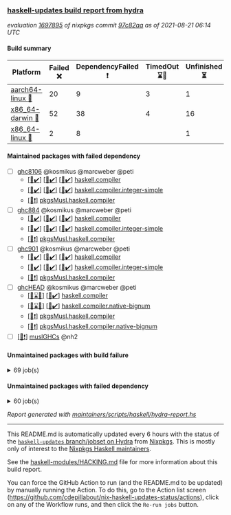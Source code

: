 ### [haskell-updates build report from hydra](https://hydra.nixos.org/jobset/nixpkgs/haskell-updates)
*evaluation [1697895](https://hydra.nixos.org/eval/1697895) of nixpkgs commit [97c82aa](https://github.com/NixOS/nixpkgs/commits/97c82aa1a496e46c60784243c9ee08c844e3bf6f) as of 2021-08-21 06:14 UTC*
#### Build summary

 | Platform | Failed :x: | DependencyFailed :heavy_exclamation_mark: | TimedOut :hourglass::no_entry_sign: | Unfinished :hourglass_flowing_sand: | Success :heavy_check_mark: | 
 | --- | --- | --- | --- | --- | --- | 
 | [aarch64-linux :iphone:](https://hydra.nixos.org/eval/1697895?filter=.aarch64-linux) | 20 | 9 | 3 | 1 | 6657 | 
 | [x86_64-darwin :apple:](https://hydra.nixos.org/eval/1697895?filter=.x86_64-darwin) | 52 | 38 | 4 | 16 | 6532 | 
 | [x86_64-linux :penguin:](https://hydra.nixos.org/eval/1697895?filter=.x86_64-linux) | 2 | 8 |  | 1 | 6728 | 
#### Maintained packages with failed dependency
- [ ] [ghc8106](https://hydra.nixos.org/eval/1697895?filter=ghc8106) @kosmikus @marcweber @peti
  - [[:iphone::heavy_check_mark:]](https://hydra.nixos.org/build/150142134) [[:apple::heavy_check_mark:]](https://hydra.nixos.org/build/150136607) [[:penguin::heavy_check_mark:]](https://hydra.nixos.org/build/150148504) [haskell.compiler](https://hydra.nixos.org/eval/1697895?filter=haskell.compiler.ghc8106)
  - [[:iphone::heavy_check_mark:]](https://hydra.nixos.org/build/150156172) [[:apple::heavy_check_mark:]](https://hydra.nixos.org/build/150139855) [[:penguin::heavy_check_mark:]](https://hydra.nixos.org/build/150137637) [haskell.compiler.integer-simple](https://hydra.nixos.org/eval/1697895?filter=haskell.compiler.integer-simple.ghc8106)
  -   [[:penguin::heavy_exclamation_mark:]](https://hydra.nixos.org/build/150281277) [pkgsMusl.haskell.compiler](https://hydra.nixos.org/eval/1697895?filter=pkgsMusl.haskell.compiler.ghc8106)
- [ ] [ghc884](https://hydra.nixos.org/eval/1697895?filter=ghc884) @kosmikus @marcweber @peti
  - [[:iphone::heavy_check_mark:]](https://hydra.nixos.org/build/150146371) [[:apple::heavy_check_mark:]](https://hydra.nixos.org/build/150136677) [[:penguin::heavy_check_mark:]](https://hydra.nixos.org/build/150149514) [haskell.compiler](https://hydra.nixos.org/eval/1697895?filter=haskell.compiler.ghc884)
  - [[:iphone::heavy_check_mark:]](https://hydra.nixos.org/build/150153012) [[:apple::heavy_check_mark:]](https://hydra.nixos.org/build/150139348) [[:penguin::heavy_check_mark:]](https://hydra.nixos.org/build/150141264) [haskell.compiler.integer-simple](https://hydra.nixos.org/eval/1697895?filter=haskell.compiler.integer-simple.ghc884)
  -   [[:penguin::heavy_exclamation_mark:]](https://hydra.nixos.org/build/150281297) [pkgsMusl.haskell.compiler](https://hydra.nixos.org/eval/1697895?filter=pkgsMusl.haskell.compiler.ghc884)
- [ ] [ghc901](https://hydra.nixos.org/eval/1697895?filter=ghc901) @kosmikus @marcweber @peti
  - [[:iphone::heavy_check_mark:]](https://hydra.nixos.org/build/150142798) [[:apple::heavy_check_mark:]](https://hydra.nixos.org/build/150143289) [[:penguin::heavy_check_mark:]](https://hydra.nixos.org/build/150147612) [haskell.compiler](https://hydra.nixos.org/eval/1697895?filter=haskell.compiler.ghc901)
  - [[:iphone::heavy_check_mark:]](https://hydra.nixos.org/build/150153840) [[:apple::heavy_check_mark:]](https://hydra.nixos.org/build/150145503) [[:penguin::heavy_check_mark:]](https://hydra.nixos.org/build/150152462) [haskell.compiler.integer-simple](https://hydra.nixos.org/eval/1697895?filter=haskell.compiler.integer-simple.ghc901)
  -   [[:penguin::heavy_exclamation_mark:]](https://hydra.nixos.org/build/150281299) [pkgsMusl.haskell.compiler](https://hydra.nixos.org/eval/1697895?filter=pkgsMusl.haskell.compiler.ghc901)
- [ ] [ghcHEAD](https://hydra.nixos.org/eval/1697895?filter=ghcHEAD) @kosmikus @marcweber @peti
  - [[:apple::hourglass::no_entry_sign:]](https://hydra.nixos.org/build/150145921) [[:penguin::heavy_check_mark:]](https://hydra.nixos.org/build/150150121) [haskell.compiler](https://hydra.nixos.org/eval/1697895?filter=haskell.compiler.ghcHEAD)
  - [[:apple::hourglass::no_entry_sign:]](https://hydra.nixos.org/build/150153086) [[:penguin::heavy_check_mark:]](https://hydra.nixos.org/build/150147913) [haskell.compiler.native-bignum](https://hydra.nixos.org/eval/1697895?filter=haskell.compiler.native-bignum.ghcHEAD)
  -  [[:penguin::heavy_exclamation_mark:]](https://hydra.nixos.org/build/150281317) [pkgsMusl.haskell.compiler](https://hydra.nixos.org/eval/1697895?filter=pkgsMusl.haskell.compiler.ghcHEAD)
  -  [[:penguin::heavy_exclamation_mark:]](https://hydra.nixos.org/build/150281318) [pkgsMusl.haskell.compiler.native-bignum](https://hydra.nixos.org/eval/1697895?filter=pkgsMusl.haskell.compiler.native-bignum.ghcHEAD)
- [ ] [[:penguin::heavy_exclamation_mark:]](https://hydra.nixos.org/build/150281278) [muslGHCs](https://hydra.nixos.org/eval/1697895?filter=muslGHCs) @nh2
#### Unmaintained packages with build failure
<details><summary>69 job(s) </summary>

- [ ] [[:iphone::heavy_check_mark:]](https://hydra.nixos.org/build/150136848) [[:apple::x:]](https://hydra.nixos.org/build/150147277) [[:penguin::heavy_check_mark:]](https://hydra.nixos.org/build/150152393) [haskellPackages.FractalArt](https://hydra.nixos.org/eval/1697895?filter=haskellPackages.FractalArt) 
- [ ] [[:iphone::x:]](https://hydra.nixos.org/build/150154601) [[:apple::heavy_check_mark:]](https://hydra.nixos.org/build/150146821) [[:penguin::heavy_check_mark:]](https://hydra.nixos.org/build/150137406) [haskellPackages.HsASA](https://hydra.nixos.org/eval/1697895?filter=haskellPackages.HsASA) 
- [ ] [[:iphone::x:]](https://hydra.nixos.org/build/150152116) [[:apple::heavy_check_mark:]](https://hydra.nixos.org/build/150144662) [[:penguin::heavy_check_mark:]](https://hydra.nixos.org/build/150143178) [haskellPackages.OrderedBits](https://hydra.nixos.org/eval/1697895?filter=haskellPackages.OrderedBits) 
- [ ] [[:iphone::x:]](https://hydra.nixos.org/build/150152505) [[:apple::heavy_check_mark:]](https://hydra.nixos.org/build/150139965) [[:penguin::heavy_check_mark:]](https://hydra.nixos.org/build/150150707) [haskellPackages.accelerate-llvm](https://hydra.nixos.org/eval/1697895?filter=haskellPackages.accelerate-llvm) 
- [ ] [[:iphone::x:]](https://hydra.nixos.org/build/150139515) [[:apple::heavy_check_mark:]](https://hydra.nixos.org/build/150150227) [[:penguin::heavy_check_mark:]](https://hydra.nixos.org/build/150137424) [haskellPackages.cdar-mBound](https://hydra.nixos.org/eval/1697895?filter=haskellPackages.cdar-mBound) 
- [ ] [[:iphone::heavy_check_mark:]](https://hydra.nixos.org/build/150142691) [[:apple::x:]](https://hydra.nixos.org/build/150140373) [[:penguin::heavy_check_mark:]](https://hydra.nixos.org/build/150155028) [haskellPackages.chiphunk](https://hydra.nixos.org/eval/1697895?filter=haskellPackages.chiphunk) 
- [ ] [[:iphone::heavy_check_mark:]](https://hydra.nixos.org/build/150143041) [[:apple::x:]](https://hydra.nixos.org/build/150145593) [[:penguin::heavy_check_mark:]](https://hydra.nixos.org/build/150155356) [haskellPackages.di-core](https://hydra.nixos.org/eval/1697895?filter=haskellPackages.di-core) 
- [ ] [[:iphone::heavy_check_mark:]](https://hydra.nixos.org/build/150144640) [[:apple::x:]](https://hydra.nixos.org/build/150151797) [[:penguin::heavy_check_mark:]](https://hydra.nixos.org/build/150142786) [haskellPackages.discount](https://hydra.nixos.org/eval/1697895?filter=haskellPackages.discount) 
- [ ] [[:iphone::heavy_check_mark:]](https://hydra.nixos.org/build/150139947) [[:apple::x:]](https://hydra.nixos.org/build/150140370) [[:penguin::heavy_check_mark:]](https://hydra.nixos.org/build/150139039) [haskellPackages.diskhash](https://hydra.nixos.org/eval/1697895?filter=haskellPackages.diskhash) 
- [ ] [[:iphone::x:]](https://hydra.nixos.org/build/150146312) [[:apple::x:]](https://hydra.nixos.org/build/150149462) [[:penguin::heavy_check_mark:]](https://hydra.nixos.org/build/150142175) [haskellPackages.easytensor](https://hydra.nixos.org/eval/1697895?filter=haskellPackages.easytensor) 
- [ ] [[:iphone::heavy_check_mark:]](https://hydra.nixos.org/build/150137045) [[:apple::x:]](https://hydra.nixos.org/build/150145451) [[:penguin::heavy_check_mark:]](https://hydra.nixos.org/build/150137536) [haskellPackages.epub-tools](https://hydra.nixos.org/eval/1697895?filter=haskellPackages.epub-tools) 
- [ ] [[:iphone::heavy_check_mark:]](https://hydra.nixos.org/build/150145709) [[:apple::x:]](https://hydra.nixos.org/build/150138057) [[:penguin::heavy_check_mark:]](https://hydra.nixos.org/build/150156212) [haskellPackages.exinst](https://hydra.nixos.org/eval/1697895?filter=haskellPackages.exinst) 
- [ ] [[:iphone::heavy_check_mark:]](https://hydra.nixos.org/build/150152574) [[:apple::x:]](https://hydra.nixos.org/build/150143148) [[:penguin::heavy_check_mark:]](https://hydra.nixos.org/build/150142646) [haskellPackages.float128](https://hydra.nixos.org/eval/1697895?filter=haskellPackages.float128) 
- [ ] [[:iphone::x:]](https://hydra.nixos.org/build/150141152) [[:apple::heavy_check_mark:]](https://hydra.nixos.org/build/150147899) [[:penguin::heavy_check_mark:]](https://hydra.nixos.org/build/150147340) [haskellPackages.freetype2](https://hydra.nixos.org/eval/1697895?filter=haskellPackages.freetype2) 
- [ ] [[:iphone::heavy_check_mark:]](https://hydra.nixos.org/build/150148236) [[:apple::x:]](https://hydra.nixos.org/build/150138261) [[:penguin::heavy_check_mark:]](https://hydra.nixos.org/build/150149010) [haskellPackages.gi-gdkx11](https://hydra.nixos.org/eval/1697895?filter=haskellPackages.gi-gdkx11) 
- [ ] [[:iphone::x:]](https://hydra.nixos.org/build/150144571) [[:penguin::heavy_check_mark:]](https://hydra.nixos.org/build/150148632) [haskellPackages.gnome-keyring](https://hydra.nixos.org/eval/1697895?filter=haskellPackages.gnome-keyring) 
- [ ] [[:iphone::heavy_check_mark:]](https://hydra.nixos.org/build/150146168) [[:apple::x:]](https://hydra.nixos.org/build/150148543) [[:penguin::heavy_check_mark:]](https://hydra.nixos.org/build/150146629) [haskellPackages.gtk-traymanager](https://hydra.nixos.org/eval/1697895?filter=haskellPackages.gtk-traymanager) 
- [ ] [[:iphone::heavy_check_mark:]](https://hydra.nixos.org/build/150143018) [[:apple::x:]](https://hydra.nixos.org/build/150152360) [[:penguin::heavy_check_mark:]](https://hydra.nixos.org/build/150152980) [haskellPackages.hamid](https://hydra.nixos.org/eval/1697895?filter=haskellPackages.hamid) 
- [ ] [[:iphone::x:]](https://hydra.nixos.org/build/150430279) [[:apple::x:]](https://hydra.nixos.org/build/150430284) [[:penguin::x:]](https://hydra.nixos.org/build/150430310) [haskellPackages.hasura-ekg-core](https://hydra.nixos.org/eval/1697895?filter=haskellPackages.hasura-ekg-core) 
- [ ] [[:iphone::x:]](https://hydra.nixos.org/build/150430287) [[:apple::x:]](https://hydra.nixos.org/build/150430298) [[:penguin::x:]](https://hydra.nixos.org/build/150430313) [haskellPackages.hasura-ekg-json](https://hydra.nixos.org/eval/1697895?filter=haskellPackages.hasura-ekg-json) 
- [ ] [[:iphone::heavy_check_mark:]](https://hydra.nixos.org/build/150151564) [[:apple::x:]](https://hydra.nixos.org/build/150146436) [[:penguin::heavy_check_mark:]](https://hydra.nixos.org/build/150145795) [haskellPackages.hid](https://hydra.nixos.org/eval/1697895?filter=haskellPackages.hid) 
- [ ] [[:iphone::heavy_check_mark:]](https://hydra.nixos.org/build/150143880) [[:apple::x:]](https://hydra.nixos.org/build/150146354) [[:penguin::heavy_check_mark:]](https://hydra.nixos.org/build/150154680) [haskellPackages.higher-leveldb](https://hydra.nixos.org/eval/1697895?filter=haskellPackages.higher-leveldb) 
- [ ] [[:iphone::heavy_check_mark:]](https://hydra.nixos.org/build/150148898) [[:apple::x:]](https://hydra.nixos.org/build/150146001) [[:penguin::heavy_check_mark:]](https://hydra.nixos.org/build/150136636) [haskellPackages.highlight](https://hydra.nixos.org/eval/1697895?filter=haskellPackages.highlight) 
- [ ] [[:iphone::heavy_check_mark:]](https://hydra.nixos.org/build/150142333) [[:apple::x:]](https://hydra.nixos.org/build/150149243) [[:penguin::heavy_check_mark:]](https://hydra.nixos.org/build/150143166) [haskellPackages.hmatrix-morpheus](https://hydra.nixos.org/eval/1697895?filter=haskellPackages.hmatrix-morpheus) 
- [ ] [[:iphone::heavy_check_mark:]](https://hydra.nixos.org/build/150143292) [[:apple::x:]](https://hydra.nixos.org/build/150144819) [[:penguin::heavy_check_mark:]](https://hydra.nixos.org/build/150156384) [haskellPackages.hmidi](https://hydra.nixos.org/eval/1697895?filter=haskellPackages.hmidi) 
- [ ] [[:iphone::x:]](https://hydra.nixos.org/build/150149700) [[:apple::heavy_check_mark:]](https://hydra.nixos.org/build/150141430) [[:penguin::heavy_check_mark:]](https://hydra.nixos.org/build/150149614) [haskellPackages.hq](https://hydra.nixos.org/eval/1697895?filter=haskellPackages.hq) 
- [ ] [[:iphone::heavy_check_mark:]](https://hydra.nixos.org/build/150147884) [[:apple::x:]](https://hydra.nixos.org/build/150138982) [[:penguin::heavy_check_mark:]](https://hydra.nixos.org/build/150141366) [haskellPackages.hs](https://hydra.nixos.org/eval/1697895?filter=haskellPackages.hs) 
- [ ] [[:iphone::heavy_check_mark:]](https://hydra.nixos.org/build/150147973) [[:apple::x:]](https://hydra.nixos.org/build/150140041) [[:penguin::heavy_check_mark:]](https://hydra.nixos.org/build/150151666) [haskellPackages.hsshellscript](https://hydra.nixos.org/eval/1697895?filter=haskellPackages.hsshellscript) 
- [ ] [[:iphone::heavy_check_mark:]](https://hydra.nixos.org/build/150141776) [[:apple::x:]](https://hydra.nixos.org/build/150153708) [[:penguin::heavy_check_mark:]](https://hydra.nixos.org/build/150139774) [haskellPackages.hssourceinfo](https://hydra.nixos.org/eval/1697895?filter=haskellPackages.hssourceinfo) 
- [ ] [[:iphone::heavy_check_mark:]](https://hydra.nixos.org/build/150146617) [[:apple::x:]](https://hydra.nixos.org/build/150144908) [[:penguin::heavy_check_mark:]](https://hydra.nixos.org/build/150143049) [haskellPackages.huckleberry](https://hydra.nixos.org/eval/1697895?filter=haskellPackages.huckleberry) 
- [ ] [[:iphone::heavy_check_mark:]](https://hydra.nixos.org/build/150137873) [[:apple::x:]](https://hydra.nixos.org/build/150142066) [[:penguin::heavy_check_mark:]](https://hydra.nixos.org/build/150143806) [haskellPackages.ipcvar](https://hydra.nixos.org/eval/1697895?filter=haskellPackages.ipcvar) 
- [ ] [[:iphone::heavy_check_mark:]](https://hydra.nixos.org/build/150146297) [[:apple::x:]](https://hydra.nixos.org/build/150138785) [[:penguin::heavy_check_mark:]](https://hydra.nixos.org/build/150147037) [haskellPackages.junit-xml](https://hydra.nixos.org/eval/1697895?filter=haskellPackages.junit-xml) 
- [ ] [[:iphone::heavy_check_mark:]](https://hydra.nixos.org/build/150143703) [[:apple::x:]](https://hydra.nixos.org/build/150147245) [[:penguin::heavy_check_mark:]](https://hydra.nixos.org/build/150142052) [haskellPackages.keep-alive](https://hydra.nixos.org/eval/1697895?filter=haskellPackages.keep-alive) 
- [ ] [[:iphone::x:]](https://hydra.nixos.org/build/150142304) [[:apple::hourglass_flowing_sand:]](https://hydra.nixos.org/build/150147180) [[:penguin::heavy_check_mark:]](https://hydra.nixos.org/build/150150616) [haskellPackages.libBF](https://hydra.nixos.org/eval/1697895?filter=haskellPackages.libBF) 
- [ ] [[:iphone::heavy_check_mark:]](https://hydra.nixos.org/build/150144126) [[:apple::x:]](https://hydra.nixos.org/build/150150818) [[:penguin::heavy_check_mark:]](https://hydra.nixos.org/build/150150630) [haskellPackages.loc](https://hydra.nixos.org/eval/1697895?filter=haskellPackages.loc) 
- [ ] [[:iphone::x:]](https://hydra.nixos.org/build/150147831) [[:apple::heavy_check_mark:]](https://hydra.nixos.org/build/150156386) [[:penguin::heavy_check_mark:]](https://hydra.nixos.org/build/150143636) [haskellPackages.long-double](https://hydra.nixos.org/eval/1697895?filter=haskellPackages.long-double) 
- [ ] [[:iphone::heavy_check_mark:]](https://hydra.nixos.org/build/150146689) [[:apple::x:]](https://hydra.nixos.org/build/150152799) [[:penguin::heavy_check_mark:]](https://hydra.nixos.org/build/150153454) [haskellPackages.mediawiki2latex](https://hydra.nixos.org/eval/1697895?filter=haskellPackages.mediawiki2latex) 
- [ ] [[:iphone::heavy_check_mark:]](https://hydra.nixos.org/build/150151938) [[:apple::x:]](https://hydra.nixos.org/build/150153446) [[:penguin::heavy_check_mark:]](https://hydra.nixos.org/build/150154190) [haskellPackages.mercury-api](https://hydra.nixos.org/eval/1697895?filter=haskellPackages.mercury-api) 
- [ ] [[:iphone::heavy_check_mark:]](https://hydra.nixos.org/build/150141733) [[:apple::x:]](https://hydra.nixos.org/build/150150540) [[:penguin::heavy_check_mark:]](https://hydra.nixos.org/build/150142396) [haskellPackages.nano-cryptr](https://hydra.nixos.org/eval/1697895?filter=haskellPackages.nano-cryptr) 
- [ ] [[:iphone::x:]](https://hydra.nixos.org/build/150141861) [[:apple::heavy_check_mark:]](https://hydra.nixos.org/build/150148154) [[:penguin::heavy_check_mark:]](https://hydra.nixos.org/build/150143310) [haskellPackages.nlopt-haskell](https://hydra.nixos.org/eval/1697895?filter=haskellPackages.nlopt-haskell) 
- [ ] [[:iphone::heavy_check_mark:]](https://hydra.nixos.org/build/150155134) [[:apple::x:]](https://hydra.nixos.org/build/150156034) [[:penguin::heavy_check_mark:]](https://hydra.nixos.org/build/150152403) [haskellPackages.opencv](https://hydra.nixos.org/eval/1697895?filter=haskellPackages.opencv) 
- [ ] [[:iphone::heavy_check_mark:]](https://hydra.nixos.org/build/150151111) [[:apple::x:]](https://hydra.nixos.org/build/150149796) [[:penguin::heavy_check_mark:]](https://hydra.nixos.org/build/150147421) [haskellPackages.persistent-pagination](https://hydra.nixos.org/eval/1697895?filter=haskellPackages.persistent-pagination) 
- [ ] [[:iphone::x:]](https://hydra.nixos.org/build/150152758) [[:apple::heavy_check_mark:]](https://hydra.nixos.org/build/150150974) [[:penguin::heavy_check_mark:]](https://hydra.nixos.org/build/150147165) [haskellPackages.picosat](https://hydra.nixos.org/eval/1697895?filter=haskellPackages.picosat) 
- [ ] [[:iphone::heavy_check_mark:]](https://hydra.nixos.org/build/150155611) [[:apple::x:]](https://hydra.nixos.org/build/150136618) [[:penguin::heavy_check_mark:]](https://hydra.nixos.org/build/150145205) [haskellPackages.ping-wrapper](https://hydra.nixos.org/eval/1697895?filter=haskellPackages.ping-wrapper) 
- [ ] [[:iphone::heavy_check_mark:]](https://hydra.nixos.org/build/150137138) [[:apple::x:]](https://hydra.nixos.org/build/150145799) [[:penguin::heavy_check_mark:]](https://hydra.nixos.org/build/150143274) [haskellPackages.pipes-zlib](https://hydra.nixos.org/eval/1697895?filter=haskellPackages.pipes-zlib) 
- [ ] [[:iphone::x:]](https://hydra.nixos.org/build/150146479) [[:apple::heavy_check_mark:]](https://hydra.nixos.org/build/150140689) [[:penguin::heavy_check_mark:]](https://hydra.nixos.org/build/150144041) [haskellPackages.poker](https://hydra.nixos.org/eval/1697895?filter=haskellPackages.poker) 
- [ ] [[:iphone::heavy_check_mark:]](https://hydra.nixos.org/build/150141156) [[:apple::x:]](https://hydra.nixos.org/build/150138332) [[:penguin::heavy_check_mark:]](https://hydra.nixos.org/build/150139857) [haskellPackages.posix-socket](https://hydra.nixos.org/eval/1697895?filter=haskellPackages.posix-socket) 
- [ ] [[:iphone::heavy_check_mark:]](https://hydra.nixos.org/build/150142006) [[:apple::x:]](https://hydra.nixos.org/build/150149579) [[:penguin::heavy_check_mark:]](https://hydra.nixos.org/build/150149365) [haskellPackages.posix-timer](https://hydra.nixos.org/eval/1697895?filter=haskellPackages.posix-timer) 
- [ ] [[:iphone::heavy_check_mark:]](https://hydra.nixos.org/build/150154952) [[:apple::x:]](https://hydra.nixos.org/build/150156123) [[:penguin::heavy_check_mark:]](https://hydra.nixos.org/build/150153428) [haskellPackages.pthread](https://hydra.nixos.org/eval/1697895?filter=haskellPackages.pthread) 
- [ ] [[:iphone::x:]](https://hydra.nixos.org/build/150150396) [[:apple::heavy_check_mark:]](https://hydra.nixos.org/build/150141201) [[:penguin::heavy_check_mark:]](https://hydra.nixos.org/build/150152353) [haskellPackages.ptr-poker](https://hydra.nixos.org/eval/1697895?filter=haskellPackages.ptr-poker) 
- [ ] [[:iphone::heavy_check_mark:]](https://hydra.nixos.org/build/150147954) [[:apple::x:]](https://hydra.nixos.org/build/150137325) [[:penguin::heavy_check_mark:]](https://hydra.nixos.org/build/150143357) [haskellPackages.sandwich-webdriver](https://hydra.nixos.org/eval/1697895?filter=haskellPackages.sandwich-webdriver) 
- [ ] [[:iphone::heavy_check_mark:]](https://hydra.nixos.org/build/150152774) [[:apple::x:]](https://hydra.nixos.org/build/150136862) [[:penguin::heavy_check_mark:]](https://hydra.nixos.org/build/150153014) [haskellPackages.sdp](https://hydra.nixos.org/eval/1697895?filter=haskellPackages.sdp) 
- [ ] [[:iphone::heavy_check_mark:]](https://hydra.nixos.org/build/150143608) [[:apple::x:]](https://hydra.nixos.org/build/150149400) [[:penguin::heavy_check_mark:]](https://hydra.nixos.org/build/150152265) [haskellPackages.select](https://hydra.nixos.org/eval/1697895?filter=haskellPackages.select) 
- [ ] [[:iphone::heavy_check_mark:]](https://hydra.nixos.org/build/150143745) [[:apple::x:]](https://hydra.nixos.org/build/150152421) [[:penguin::heavy_check_mark:]](https://hydra.nixos.org/build/150144115) [haskellPackages.sequence-formats](https://hydra.nixos.org/eval/1697895?filter=haskellPackages.sequence-formats) 
- [ ] [[:iphone::heavy_check_mark:]](https://hydra.nixos.org/build/150154302) [[:apple::x:]](https://hydra.nixos.org/build/150142162) [[:penguin::heavy_check_mark:]](https://hydra.nixos.org/build/150141216) [haskellPackages.shared-memory](https://hydra.nixos.org/eval/1697895?filter=haskellPackages.shared-memory) 
- [ ] [[:iphone::heavy_check_mark:]](https://hydra.nixos.org/build/150142143) [[:apple::x:]](https://hydra.nixos.org/build/150138913) [[:penguin::heavy_check_mark:]](https://hydra.nixos.org/build/150140218) [haskellPackages.sysinfo](https://hydra.nixos.org/eval/1697895?filter=haskellPackages.sysinfo) 
- [ ] [[:iphone::heavy_check_mark:]](https://hydra.nixos.org/build/150153762) [[:apple::x:]](https://hydra.nixos.org/build/150136551) [[:penguin::heavy_check_mark:]](https://hydra.nixos.org/build/150142114) [haskellPackages.tailfile-hinotify](https://hydra.nixos.org/eval/1697895?filter=haskellPackages.tailfile-hinotify) 
- [ ] [[:iphone::heavy_check_mark:]](https://hydra.nixos.org/build/150152694) [[:apple::x:]](https://hydra.nixos.org/build/150138670) [[:penguin::heavy_check_mark:]](https://hydra.nixos.org/build/150145277) [haskellPackages.thyme](https://hydra.nixos.org/eval/1697895?filter=haskellPackages.thyme) 
- [ ] [[:iphone::x:]](https://hydra.nixos.org/build/150156457) [[:apple::heavy_check_mark:]](https://hydra.nixos.org/build/150143396) [[:penguin::heavy_check_mark:]](https://hydra.nixos.org/build/150139076) [haskellPackages.type-natural](https://hydra.nixos.org/eval/1697895?filter=haskellPackages.type-natural) 
- [ ] [[:iphone::heavy_check_mark:]](https://hydra.nixos.org/build/150139190) [[:apple::x:]](https://hydra.nixos.org/build/150141572) [[:penguin::heavy_check_mark:]](https://hydra.nixos.org/build/150156235) [haskellPackages.tz](https://hydra.nixos.org/eval/1697895?filter=haskellPackages.tz) 
- [ ] [[:iphone::x:]](https://hydra.nixos.org/build/150148074) [[:apple::heavy_check_mark:]](https://hydra.nixos.org/build/150138754) [[:penguin::heavy_check_mark:]](https://hydra.nixos.org/build/150139625) [haskellPackages.unicode-properties](https://hydra.nixos.org/eval/1697895?filter=haskellPackages.unicode-properties) 
- [ ] [[:iphone::x:]](https://hydra.nixos.org/build/150144377) [[:apple::heavy_check_mark:]](https://hydra.nixos.org/build/150147267) [[:penguin::heavy_check_mark:]](https://hydra.nixos.org/build/150140581) [haskellPackages.wiringPi](https://hydra.nixos.org/eval/1697895?filter=haskellPackages.wiringPi) 
- [ ] [[:iphone::heavy_check_mark:]](https://hydra.nixos.org/build/150155341) [[:apple::x:]](https://hydra.nixos.org/build/150137444) [[:penguin::heavy_check_mark:]](https://hydra.nixos.org/build/150150694) [tests.haskell.writers](https://hydra.nixos.org/eval/1697895?filter=tests.haskell.writers) 
- [ ] [[:iphone::x:]](https://hydra.nixos.org/build/150144169) [[:apple::heavy_check_mark:]](https://hydra.nixos.org/build/150155347) [[:penguin::heavy_check_mark:]](https://hydra.nixos.org/build/150139326) [haskellPackages.x86-64bit](https://hydra.nixos.org/eval/1697895?filter=haskellPackages.x86-64bit) 
- [ ] [[:iphone::heavy_check_mark:]](https://hydra.nixos.org/build/150140967) [[:apple::x:]](https://hydra.nixos.org/build/150153228) [[:penguin::heavy_check_mark:]](https://hydra.nixos.org/build/150145888) [haskellPackages.xmonad-utils](https://hydra.nixos.org/eval/1697895?filter=haskellPackages.xmonad-utils) 
- [ ] [[:iphone::heavy_check_mark:]](https://hydra.nixos.org/build/150137488) [[:apple::x:]](https://hydra.nixos.org/build/150152873) [[:penguin::heavy_check_mark:]](https://hydra.nixos.org/build/150136778) [haskellPackages.yoga](https://hydra.nixos.org/eval/1697895?filter=haskellPackages.yoga) 
- [ ] [[:iphone::heavy_check_mark:]](https://hydra.nixos.org/build/150146400) [[:apple::x:]](https://hydra.nixos.org/build/150150588) [[:penguin::heavy_check_mark:]](https://hydra.nixos.org/build/150146449) [haskellPackages.zip](https://hydra.nixos.org/eval/1697895?filter=haskellPackages.zip) 
- [ ] [[:iphone::heavy_check_mark:]](https://hydra.nixos.org/build/150142027) [[:apple::x:]](https://hydra.nixos.org/build/150143345) [[:penguin::heavy_check_mark:]](https://hydra.nixos.org/build/150144840) [haskellPackages.zot](https://hydra.nixos.org/eval/1697895?filter=haskellPackages.zot) 
- [ ] [[:iphone::heavy_check_mark:]](https://hydra.nixos.org/build/150144068) [[:apple::x:]](https://hydra.nixos.org/build/150148704) [[:penguin::heavy_check_mark:]](https://hydra.nixos.org/build/150142623) [haskellPackages.zxcvbn-c](https://hydra.nixos.org/eval/1697895?filter=haskellPackages.zxcvbn-c) 
</details>

#### Unmaintained packages with failed dependency
<details><summary>60 job(s) </summary>

- [ ] [[:iphone::heavy_exclamation_mark:]](https://hydra.nixos.org/build/150146233) [[:apple::heavy_check_mark:]](https://hydra.nixos.org/build/150156532) [[:penguin::heavy_check_mark:]](https://hydra.nixos.org/build/150154178) [haskellPackages.PrimitiveArray](https://hydra.nixos.org/eval/1697895?filter=haskellPackages.PrimitiveArray) 
- [ ] [[:iphone::heavy_check_mark:]](https://hydra.nixos.org/build/150140151) [[:apple::heavy_exclamation_mark:]](https://hydra.nixos.org/build/150151581) [[:penguin::heavy_check_mark:]](https://hydra.nixos.org/build/150153305) [haskellPackages.antiope-es](https://hydra.nixos.org/eval/1697895?filter=haskellPackages.antiope-es) 
- [ ] [[:iphone::heavy_check_mark:]](https://hydra.nixos.org/build/150138566) [[:apple::heavy_exclamation_mark:]](https://hydra.nixos.org/build/150151919) [[:penguin::heavy_check_mark:]](https://hydra.nixos.org/build/150146973) [haskellPackages.di](https://hydra.nixos.org/eval/1697895?filter=haskellPackages.di) 
- [ ] [[:iphone::heavy_check_mark:]](https://hydra.nixos.org/build/150149615) [[:apple::heavy_exclamation_mark:]](https://hydra.nixos.org/build/150149484) [[:penguin::heavy_check_mark:]](https://hydra.nixos.org/build/150137825) [haskellPackages.di-df1](https://hydra.nixos.org/eval/1697895?filter=haskellPackages.di-df1) 
- [ ] [[:iphone::heavy_check_mark:]](https://hydra.nixos.org/build/150149955) [[:apple::heavy_exclamation_mark:]](https://hydra.nixos.org/build/150151408) [[:penguin::heavy_check_mark:]](https://hydra.nixos.org/build/150142458) [haskellPackages.di-handle](https://hydra.nixos.org/eval/1697895?filter=haskellPackages.di-handle) 
- [ ] [[:iphone::heavy_check_mark:]](https://hydra.nixos.org/build/150145510) [[:apple::heavy_exclamation_mark:]](https://hydra.nixos.org/build/150155750) [[:penguin::heavy_check_mark:]](https://hydra.nixos.org/build/150140238) [haskellPackages.di-monad](https://hydra.nixos.org/eval/1697895?filter=haskellPackages.di-monad) 
- [ ] [[:iphone::heavy_exclamation_mark:]](https://hydra.nixos.org/build/150153426) [[:apple::heavy_exclamation_mark:]](https://hydra.nixos.org/build/150144841) [[:penguin::heavy_check_mark:]](https://hydra.nixos.org/build/150139841) [haskellPackages.easytensor-vulkan](https://hydra.nixos.org/eval/1697895?filter=haskellPackages.easytensor-vulkan) 
- [ ] [[:iphone::heavy_check_mark:]](https://hydra.nixos.org/build/150152374) [[:apple::heavy_exclamation_mark:]](https://hydra.nixos.org/build/150151983) [[:penguin::heavy_check_mark:]](https://hydra.nixos.org/build/150137959) [haskellPackages.exinst-aeson](https://hydra.nixos.org/eval/1697895?filter=haskellPackages.exinst-aeson) 
- [ ] [[:iphone::heavy_check_mark:]](https://hydra.nixos.org/build/150138180) [[:apple::heavy_exclamation_mark:]](https://hydra.nixos.org/build/150137286) [[:penguin::heavy_check_mark:]](https://hydra.nixos.org/build/150139166) [haskellPackages.exinst-bytes](https://hydra.nixos.org/eval/1697895?filter=haskellPackages.exinst-bytes) 
- [ ] [[:iphone::heavy_check_mark:]](https://hydra.nixos.org/build/150144437) [[:apple::heavy_exclamation_mark:]](https://hydra.nixos.org/build/150144674) [[:penguin::heavy_check_mark:]](https://hydra.nixos.org/build/150147984) [haskellPackages.exinst-cereal](https://hydra.nixos.org/eval/1697895?filter=haskellPackages.exinst-cereal) 
- [ ] [[:iphone::heavy_check_mark:]](https://hydra.nixos.org/build/150141504) [[:apple::heavy_exclamation_mark:]](https://hydra.nixos.org/build/150156564) [[:penguin::heavy_check_mark:]](https://hydra.nixos.org/build/150140070) [haskellPackages.exinst-serialise](https://hydra.nixos.org/eval/1697895?filter=haskellPackages.exinst-serialise) 
- [ ] [[:iphone::heavy_check_mark:]](https://hydra.nixos.org/build/150151349) [[:apple::heavy_exclamation_mark:]](https://hydra.nixos.org/build/150138296) [[:penguin::heavy_check_mark:]](https://hydra.nixos.org/build/150140449) [haskellPackages.fastparser](https://hydra.nixos.org/eval/1697895?filter=haskellPackages.fastparser) 
- [ ] [hello](https://hydra.nixos.org/eval/1697895?filter=hello) 
  - [[:iphone::heavy_check_mark:]](https://hydra.nixos.org/build/150146832) [[:apple::heavy_check_mark:]](https://hydra.nixos.org/build/150144343) [[:penguin::heavy_check_mark:]](https://hydra.nixos.org/build/150145756) [haskellPackages](https://hydra.nixos.org/eval/1697895?filter=haskellPackages.hello)
  -   [[:penguin::heavy_exclamation_mark:]](https://hydra.nixos.org/build/150281301) [pkgsMusl.haskellPackages](https://hydra.nixos.org/eval/1697895?filter=pkgsMusl.haskellPackages.hello)
  -   [[:penguin::heavy_check_mark:]](https://hydra.nixos.org/build/150281334) [pkgsStatic.haskell.packages.integer-simple.ghc8106](https://hydra.nixos.org/eval/1697895?filter=pkgsStatic.haskell.packages.integer-simple.ghc8106.hello)
- [ ] [[:iphone::heavy_exclamation_mark:]](https://hydra.nixos.org/build/150153606) [[:apple::heavy_check_mark:]](https://hydra.nixos.org/build/150147579) [[:penguin::heavy_check_mark:]](https://hydra.nixos.org/build/150138819) [haskellPackages.hmatrix-nlopt](https://hydra.nixos.org/eval/1697895?filter=haskellPackages.hmatrix-nlopt) 
- [ ] [[:iphone::heavy_exclamation_mark:]](https://hydra.nixos.org/build/150151295) [[:apple::heavy_check_mark:]](https://hydra.nixos.org/build/150143280) [[:penguin::heavy_check_mark:]](https://hydra.nixos.org/build/150148351) [haskellPackages.jsonifier](https://hydra.nixos.org/eval/1697895?filter=haskellPackages.jsonifier) 
- [ ] [[:iphone::heavy_check_mark:]](https://hydra.nixos.org/build/150142097) [[:apple::heavy_exclamation_mark:]](https://hydra.nixos.org/build/150146452) [[:penguin::heavy_check_mark:]](https://hydra.nixos.org/build/150155919) [haskellPackages.keenser](https://hydra.nixos.org/eval/1697895?filter=haskellPackages.keenser) 
- [ ] [lens](https://hydra.nixos.org/eval/1697895?filter=lens) 
  - [[:iphone::heavy_check_mark:]](https://hydra.nixos.org/build/150139081) [[:apple::heavy_check_mark:]](https://hydra.nixos.org/build/150148570) [[:penguin::heavy_check_mark:]](https://hydra.nixos.org/build/150144540) [haskellPackages](https://hydra.nixos.org/eval/1697895?filter=haskellPackages.lens)
  -   [[:penguin::heavy_exclamation_mark:]](https://hydra.nixos.org/build/150281304) [pkgsMusl.haskellPackages](https://hydra.nixos.org/eval/1697895?filter=pkgsMusl.haskellPackages.lens)
  -   [[:penguin::heavy_check_mark:]](https://hydra.nixos.org/build/150281315) [pkgsStatic.haskell.packages.integer-simple.ghc8106](https://hydra.nixos.org/eval/1697895?filter=pkgsStatic.haskell.packages.integer-simple.ghc8106.lens)
- [ ] [[:iphone::heavy_check_mark:]](https://hydra.nixos.org/build/150146775) [[:apple::heavy_exclamation_mark:]](https://hydra.nixos.org/build/150138995) [[:penguin::heavy_check_mark:]](https://hydra.nixos.org/build/150154699) [haskellPackages.moto](https://hydra.nixos.org/eval/1697895?filter=haskellPackages.moto) 
- [ ] [[:iphone::heavy_check_mark:]](https://hydra.nixos.org/build/150152647) [[:apple::heavy_exclamation_mark:]](https://hydra.nixos.org/build/150140886) [[:penguin::heavy_check_mark:]](https://hydra.nixos.org/build/150150922) [haskellPackages.nri-env-parser](https://hydra.nixos.org/eval/1697895?filter=haskellPackages.nri-env-parser) 
- [ ] [[:iphone::heavy_check_mark:]](https://hydra.nixos.org/build/150144671) [[:apple::heavy_exclamation_mark:]](https://hydra.nixos.org/build/150153508) [[:penguin::heavy_check_mark:]](https://hydra.nixos.org/build/150155878) [haskellPackages.nri-http](https://hydra.nixos.org/eval/1697895?filter=haskellPackages.nri-http) 
- [ ] [[:iphone::heavy_check_mark:]](https://hydra.nixos.org/build/150143422) [[:apple::heavy_exclamation_mark:]](https://hydra.nixos.org/build/150137482) [[:penguin::heavy_check_mark:]](https://hydra.nixos.org/build/150139929) [haskellPackages.nri-observability](https://hydra.nixos.org/eval/1697895?filter=haskellPackages.nri-observability) 
- [ ] [[:iphone::heavy_check_mark:]](https://hydra.nixos.org/build/150146201) [[:apple::heavy_exclamation_mark:]](https://hydra.nixos.org/build/150140816) [[:penguin::heavy_check_mark:]](https://hydra.nixos.org/build/150143266) [haskellPackages.nri-prelude](https://hydra.nixos.org/eval/1697895?filter=haskellPackages.nri-prelude) 
- [ ] [[:iphone::heavy_check_mark:]](https://hydra.nixos.org/build/150156207) [[:apple::heavy_exclamation_mark:]](https://hydra.nixos.org/build/150155433) [[:penguin::heavy_check_mark:]](https://hydra.nixos.org/build/150146369) [haskellPackages.nri-redis](https://hydra.nixos.org/eval/1697895?filter=haskellPackages.nri-redis) 
- [ ] [[:iphone::heavy_check_mark:]](https://hydra.nixos.org/build/150146072) [[:apple::heavy_exclamation_mark:]](https://hydra.nixos.org/build/150151879) [[:penguin::heavy_check_mark:]](https://hydra.nixos.org/build/150137696) [haskellPackages.nri-test-encoding](https://hydra.nixos.org/eval/1697895?filter=haskellPackages.nri-test-encoding) 
- [ ] [[:iphone::heavy_check_mark:]](https://hydra.nixos.org/build/150145392) [[:apple::heavy_exclamation_mark:]](https://hydra.nixos.org/build/150149418) [[:penguin::heavy_check_mark:]](https://hydra.nixos.org/build/150150340) [haskellPackages.opencv-extra](https://hydra.nixos.org/eval/1697895?filter=haskellPackages.opencv-extra) 
- [ ] [[:iphone::heavy_exclamation_mark:]](https://hydra.nixos.org/build/150151386) [[:apple::heavy_check_mark:]](https://hydra.nixos.org/build/150152023) [[:penguin::heavy_check_mark:]](https://hydra.nixos.org/build/150151867) [haskellPackages.opentelemetry-extra](https://hydra.nixos.org/eval/1697895?filter=haskellPackages.opentelemetry-extra) 
- [ ] [[:iphone::heavy_exclamation_mark:]](https://hydra.nixos.org/build/150139853) [[:apple::heavy_check_mark:]](https://hydra.nixos.org/build/150141765) [[:penguin::heavy_check_mark:]](https://hydra.nixos.org/build/150153594) [haskellPackages.opentelemetry-lightstep](https://hydra.nixos.org/eval/1697895?filter=haskellPackages.opentelemetry-lightstep) 
- [ ] [[:iphone::heavy_check_mark:]](https://hydra.nixos.org/build/150143271) [[:apple::heavy_exclamation_mark:]](https://hydra.nixos.org/build/150150102) [[:penguin::heavy_check_mark:]](https://hydra.nixos.org/build/150152140) [haskellPackages.orgmode-parse](https://hydra.nixos.org/eval/1697895?filter=haskellPackages.orgmode-parse) 
- [ ] [[:iphone::heavy_check_mark:]](https://hydra.nixos.org/build/150151986) [[:apple::heavy_exclamation_mark:]](https://hydra.nixos.org/build/150139113) [[:penguin::heavy_check_mark:]](https://hydra.nixos.org/build/150156156) [haskellPackages.orgstat](https://hydra.nixos.org/eval/1697895?filter=haskellPackages.orgstat) 
- [ ] [[:iphone::heavy_check_mark:]](https://hydra.nixos.org/build/150145597) [[:apple::heavy_exclamation_mark:]](https://hydra.nixos.org/build/150153492) [[:penguin::heavy_check_mark:]](https://hydra.nixos.org/build/150137847) [haskellPackages.postgresql-replicant](https://hydra.nixos.org/eval/1697895?filter=haskellPackages.postgresql-replicant) 
- [ ] [[:iphone::heavy_check_mark:]](https://hydra.nixos.org/build/150150665) [[:apple::heavy_exclamation_mark:]](https://hydra.nixos.org/build/150136666) [[:penguin::heavy_check_mark:]](https://hydra.nixos.org/build/150147124) [haskellPackages.pretty-diff](https://hydra.nixos.org/eval/1697895?filter=haskellPackages.pretty-diff) 
- [ ] [random](https://hydra.nixos.org/eval/1697895?filter=random) 
  - [[:iphone::heavy_check_mark:]](https://hydra.nixos.org/build/150139731) [[:apple::heavy_check_mark:]](https://hydra.nixos.org/build/150137011) [[:penguin::heavy_check_mark:]](https://hydra.nixos.org/build/150137828) [haskellPackages](https://hydra.nixos.org/eval/1697895?filter=haskellPackages.random)
  -   [[:penguin::heavy_exclamation_mark:]](https://hydra.nixos.org/build/150281323) [pkgsMusl.haskellPackages](https://hydra.nixos.org/eval/1697895?filter=pkgsMusl.haskellPackages.random)
  -   [[:penguin::heavy_check_mark:]](https://hydra.nixos.org/build/150281313) [pkgsStatic.haskell.packages.integer-simple.ghc8106](https://hydra.nixos.org/eval/1697895?filter=pkgsStatic.haskell.packages.integer-simple.ghc8106.random)
- [ ] [[:iphone::heavy_exclamation_mark:]](https://hydra.nixos.org/build/150143948) [[:apple::heavy_check_mark:]](https://hydra.nixos.org/build/150149278) [[:penguin::heavy_check_mark:]](https://hydra.nixos.org/build/150141902) [haskellPackages.rounded](https://hydra.nixos.org/eval/1697895?filter=haskellPackages.rounded) 
- [ ] [[:iphone::heavy_check_mark:]](https://hydra.nixos.org/build/150143386) [[:apple::heavy_exclamation_mark:]](https://hydra.nixos.org/build/150147756) [[:penguin::heavy_check_mark:]](https://hydra.nixos.org/build/150148498) [haskellPackages.scan-metadata](https://hydra.nixos.org/eval/1697895?filter=haskellPackages.scan-metadata) 
- [ ] [[:iphone::heavy_check_mark:]](https://hydra.nixos.org/build/150137777) [[:apple::heavy_exclamation_mark:]](https://hydra.nixos.org/build/150143490) [[:penguin::heavy_check_mark:]](https://hydra.nixos.org/build/150137753) [haskellPackages.sdp-binary](https://hydra.nixos.org/eval/1697895?filter=haskellPackages.sdp-binary) 
- [ ] [[:iphone::heavy_check_mark:]](https://hydra.nixos.org/build/150140402) [[:apple::heavy_exclamation_mark:]](https://hydra.nixos.org/build/150136790) [[:penguin::heavy_check_mark:]](https://hydra.nixos.org/build/150141804) [haskellPackages.sdp-deepseq](https://hydra.nixos.org/eval/1697895?filter=haskellPackages.sdp-deepseq) 
- [ ] [[:iphone::heavy_check_mark:]](https://hydra.nixos.org/build/150144170) [[:apple::heavy_exclamation_mark:]](https://hydra.nixos.org/build/150136938) [[:penguin::heavy_check_mark:]](https://hydra.nixos.org/build/150143056) [haskellPackages.sdp-hashable](https://hydra.nixos.org/eval/1697895?filter=haskellPackages.sdp-hashable) 
- [ ] [[:iphone::heavy_check_mark:]](https://hydra.nixos.org/build/150140516) [[:apple::heavy_exclamation_mark:]](https://hydra.nixos.org/build/150148495) [[:penguin::heavy_check_mark:]](https://hydra.nixos.org/build/150139157) [haskellPackages.sdp-io](https://hydra.nixos.org/eval/1697895?filter=haskellPackages.sdp-io) 
- [ ] [[:iphone::heavy_check_mark:]](https://hydra.nixos.org/build/150154408) [[:apple::heavy_exclamation_mark:]](https://hydra.nixos.org/build/150147483) [[:penguin::heavy_check_mark:]](https://hydra.nixos.org/build/150152232) [haskellPackages.sdp-quickcheck](https://hydra.nixos.org/eval/1697895?filter=haskellPackages.sdp-quickcheck) 
- [ ] [[:iphone::heavy_check_mark:]](https://hydra.nixos.org/build/150139917) [[:apple::heavy_exclamation_mark:]](https://hydra.nixos.org/build/150139807) [[:penguin::heavy_check_mark:]](https://hydra.nixos.org/build/150145959) [haskellPackages.sdp4bytestring](https://hydra.nixos.org/eval/1697895?filter=haskellPackages.sdp4bytestring) 
- [ ] [[:iphone::heavy_check_mark:]](https://hydra.nixos.org/build/150152531) [[:apple::heavy_exclamation_mark:]](https://hydra.nixos.org/build/150138817) [[:penguin::heavy_check_mark:]](https://hydra.nixos.org/build/150147060) [haskellPackages.sdp4text](https://hydra.nixos.org/eval/1697895?filter=haskellPackages.sdp4text) 
- [ ] [[:iphone::heavy_check_mark:]](https://hydra.nixos.org/build/150150451) [[:apple::heavy_exclamation_mark:]](https://hydra.nixos.org/build/150151735) [[:penguin::heavy_check_mark:]](https://hydra.nixos.org/build/150147840) [haskellPackages.sdp4unordered](https://hydra.nixos.org/eval/1697895?filter=haskellPackages.sdp4unordered) 
- [ ] [[:iphone::heavy_check_mark:]](https://hydra.nixos.org/build/150155923) [[:apple::heavy_exclamation_mark:]](https://hydra.nixos.org/build/150143081) [[:penguin::heavy_check_mark:]](https://hydra.nixos.org/build/150144715) [haskellPackages.sdp4vector](https://hydra.nixos.org/eval/1697895?filter=haskellPackages.sdp4vector) 
- [ ] [[:iphone::heavy_check_mark:]](https://hydra.nixos.org/build/150137770) [[:apple::heavy_exclamation_mark:]](https://hydra.nixos.org/build/150151345) [[:penguin::heavy_check_mark:]](https://hydra.nixos.org/build/150147906) [haskellPackages.sequenceTools](https://hydra.nixos.org/eval/1697895?filter=haskellPackages.sequenceTools) 
- [ ] [[:iphone::heavy_exclamation_mark:]](https://hydra.nixos.org/build/150154455) [[:apple::heavy_check_mark:]](https://hydra.nixos.org/build/150154458) [[:penguin::heavy_check_mark:]](https://hydra.nixos.org/build/150143409) [haskellPackages.sized](https://hydra.nixos.org/eval/1697895?filter=haskellPackages.sized) 
- [ ] [taskell](https://hydra.nixos.org/eval/1697895?filter=taskell) 
  - [[:iphone::heavy_check_mark:]](https://hydra.nixos.org/build/150152447) [[:apple::heavy_exclamation_mark:]](https://hydra.nixos.org/build/150137305) [[:penguin::heavy_check_mark:]](https://hydra.nixos.org/build/150151977) [toplevel](https://hydra.nixos.org/eval/1697895?filter=taskell)
  - [[:iphone::heavy_check_mark:]](https://hydra.nixos.org/build/150151475) [[:apple::heavy_exclamation_mark:]](https://hydra.nixos.org/build/150150370) [[:penguin::heavy_check_mark:]](https://hydra.nixos.org/build/150144306) [haskellPackages](https://hydra.nixos.org/eval/1697895?filter=haskellPackages.taskell)
- [ ] [[:iphone::heavy_check_mark:]](https://hydra.nixos.org/build/150153263) [[:apple::heavy_exclamation_mark:]](https://hydra.nixos.org/build/150140265) [[:penguin::heavy_check_mark:]](https://hydra.nixos.org/build/150153645) [haskellPackages.tasty-test-reporter](https://hydra.nixos.org/eval/1697895?filter=haskellPackages.tasty-test-reporter) 
- [ ] [[:iphone::heavy_exclamation_mark:]](https://hydra.nixos.org/build/150146674) [[:apple::heavy_check_mark:]](https://hydra.nixos.org/build/150136810) [[:penguin::heavy_check_mark:]](https://hydra.nixos.org/build/150147677) [haskellPackages.unicode-names](https://hydra.nixos.org/eval/1697895?filter=haskellPackages.unicode-names) 
- [ ] [[:iphone::heavy_check_mark:]](https://hydra.nixos.org/build/150138474) [[:apple::heavy_exclamation_mark:]](https://hydra.nixos.org/build/150142670) [[:penguin::heavy_check_mark:]](https://hydra.nixos.org/build/150154027) [haskellPackages.xbattbar](https://hydra.nixos.org/eval/1697895?filter=haskellPackages.xbattbar) 
</details>

*Report generated with [maintainers/scripts/haskell/hydra-report.hs](https://github.com/NixOS/nixpkgs/blob/haskell-updates/maintainers/scripts/haskell/hydra-report.sh)*


----------------------------------------------------------------------

This README.md is automatically updated every 6 hours with the status of the
[`haskell-updates` branch/jobset on Hydra](https://hydra.nixos.org/jobset/nixpkgs/haskell-updates)
from [Nixpkgs](https://github.com/NixOS/nixpkgs).  This is mostly only of
interest to the [Nixpkgs Haskell maintainers](https://github.com/orgs/NixOS/teams/haskell).

See the
[haskell-modules/HACKING.md](https://github.com/NixOS/nixpkgs/blob/haskell-updates/pkgs/development/haskell-modules/HACKING.md)
file for more information about this build report.

You can force the GitHub Action to run (and the README.md to be updated) by
manually running the Action.  To do this, go to the Action list screen
(https://github.com/cdepillabout/nix-haskell-updates-status/actions),
click on any of the Workflow runs, and then click the `Re-run jobs` button.
